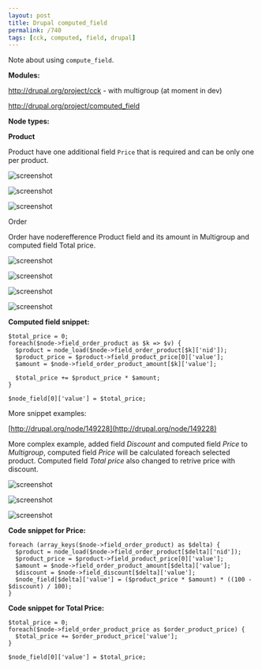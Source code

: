 ```yaml
---
layout: post
title: Drupal computed_field
permalink: /740
tags: [cck, computed, field, drupal]
---
```


Note about using `compute_field`.

**Modules:**

<http://drupal.org/project/cck> - with multigroup (at moment in dev)

<http://drupal.org/project/computed_field>

**Node types:**

**Product**

Product have one additional field `Price` that is required and can be only one per product.

![screenshot](http://mac-blog.org.ua/wp-content/uploads/118.png)

![screenshot](http://mac-blog.org.ua/wp-content/uploads/119.png)

![screenshot](http://mac-blog.org.ua/wp-content/uploads/29.png)

Order

Order have noderefference Product field and its amount in Multigroup and computed field Total price.

![screenshot](http://mac-blog.org.ua/wp-content/uploads/34.png)

![screenshot](http://mac-blog.org.ua/wp-content/uploads/43.png)

![screenshot](http://mac-blog.org.ua/wp-content/uploads/53.png)

![screenshot](http://mac-blog.org.ua/wp-content/uploads/62.png)

**Computed field snippet:**

    $total_price = 0;
    foreach($node->field_order_product as $k => $v) {
      $product = node_load($node->field_order_product[$k]['nid']);
      $product_price = $product->field_product_price[0]['value'];
      $amount = $node->field_order_product_amount[$k]['value'];

      $total_price += $product_price * $amount;
    }

    $node_field[0]['value'] = $total_price;

More snippet examples:

[http://drupal.org/node/149228](http://drupal.org/node/149228)

More complex example, added field _Discount_ and computed field _Price_ to _Multigroup_, computed field _Price_ will be calculated foreach selected product. Computed field _Total price_ also changed to retrive price with discount.

![screenshot](http://mac-blog.org.ua/wp-content/uploads/82.png)

![screenshot](http://mac-blog.org.ua/wp-content/uploads/92.png)

![screenshot](http://mac-blog.org.ua/wp-content/uploads/93.png)

**Code snippet for Price:**

    foreach (array_keys($node->field_order_product) as $delta) {
      $product = node_load($node->field_order_product[$delta]['nid']);
      $product_price = $product->field_product_price[0]['value'];
      $amount = $node->field_order_product_amount[$delta]['value'];
      $discount = $node->field_discount[$delta]['value'];
      $node_field[$delta]['value'] = ($product_price * $amount) * ((100 - $discount) / 100);
    }

**Code snippet for Total Price:**

    $total_price = 0;
    foreach($node->field_order_product_price as $order_product_price) {
      $total_price += $order_product_price['value'];
    }

    $node_field[0]['value'] = $total_price;
